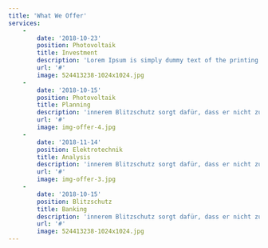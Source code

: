 ```yaml
---
title: 'What We Offer'
services:
    -
        date: '2018-10-23'
        position: Photovoltaik
        title: Investment
        description: 'Lorem Ipsum is simply dummy text of the printing and typesetting industry. Lorem Ipsum has been the industry''s stand'
        url: '#'
        image: 524413238-1024x1024.jpg
    -
        date: '2018-10-15'
        position: Photovoltaik
        title: Planning
        description: 'innerem Blitzschutz sorgt dafür, dass er nicht zu gefährlichen Spannungsunterschieden im Gebäude kommt'
        url: '#'
        image: img-offer-4.jpg
    -
        date: '2018-11-14'
        position: Elektrotechnik
        title: Analysis
        description: 'innerem Blitzschutz sorgt dafür, dass er nicht zu gefährlichen Spannungsunterschieden im Gebäude kommt'
        url: '#'
        image: img-offer-3.jpg
    -
        date: '2018-10-15'
        position: Blitzschutz
        title: Banking
        description: 'innerem Blitzschutz sorgt dafür, dass er nicht zu gefährlichen Spannungsunterschieden im Gebäude kommt'
        url: '#'
        image: 524413238-1024x1024.jpg
---
```


<!-- ![](/images/logo.svg?cropResize=100,100)
![](/images/logo.svg?cropResize=100,100)  -->
<!-- ![](/images/logo.svg?cropResize=300,300)  -->
<!-- <img src="/user/pages/01.home/_solutions/icon-council.svg" alt="svg picture" width="100">
<img src="/user/pages/01.home/_solutions/icon-inspection.svg" alt="svg picture" width="100">
<img src="/user/pages/01.home/_solutions/icon-report.svg" alt="svg picture" width="100">
<img src="/user/pages/01.home/_solutions/icon-service.svg" alt="svg picture" width="100">
<img src="/user/pages/01.home/_solutions/logo_solartester.svg" alt="svg picture" width="100"> -->








